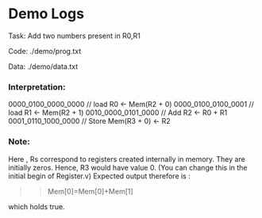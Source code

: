 # Demo Logs

Task: Add two numbers present in R0,R1

Code: ./demo/prog.txt

Data: ./demo/data.txt

### Interpretation:

0000_0100_0000_0000 // load R0 <- Mem(R2 + 0)
0000_0100_0100_0001 // load R1 <- Mem(R2 + 1)
0010_0000_0101_0000 // Add R2 <- R0 + R1
0001_0110_1000_0000 // Store Mem(R3 + 0) <- R2

### Note:

Here , Rs correspond to registers created internally in memory. 
They are initially zeros.
Hence, R3 would have value 0. (You can change this in the initial begin of Register.v)
Expected output therefore is :
>> Mem[0]=Mem[0]+Mem[1]

which holds true.
